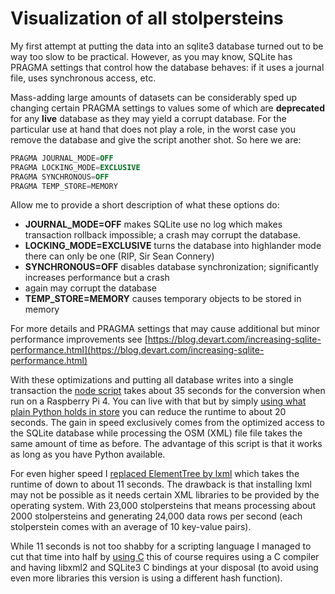 # Visualization of all stolpersteins

My first attempt at putting the data into an sqlite3 database turned out to be way too slow to be
practical. However, as you may know, SQLite has PRAGMA settings that control how the database behaves: if
it uses a journal file, uses synchronous access, etc.

Mass-adding large amounts of datasets can be considerably sped up changing certain PRAGMA settings to
values some of which are **deprecated** for any **live** database as they may yield a corrupt database. For
the particular use at hand that does not play a role, in the worst case you remove the database and give
the script another shot. So here we are:

```SQL
PRAGMA JOURNAL_MODE=OFF
PRAGMA LOCKING_MODE=EXCLUSIVE
PRAGMA SYNCHRONOUS=OFF
PRAGMA TEMP_STORE=MEMORY
```

Allow me to provide a short description of what these options do:

* **JOURNAL_MODE=OFF** makes SQLite use no log which makes transaction rollback impossible; a crash may
  corrupt the database.
* **LOCKING_MODE=EXCLUSIVE** turns the database into highlander mode there can only be one (RIP, Sir Sean
  Connery)
* **SYNCHRONOUS=OFF** disables database synchronization; significantly increases performance but a crash
* again may corrupt the database
* **TEMP_STORE=MEMORY** causes temporary objects to be stored in memory

For more details and PRAGMA settings that may cause additional but minor performance improvements see
[https://blog.devart.com/increasing-sqlite-performance.html](https://blog.devart.com/increasing-sqlite-performance.html)

With these optimizations and putting all database writes into a single transaction the
[node script](stolpersteine/tools/buildDb.js) takes about 35 seconds for the conversion when run on a
Raspberry Pi 4. You can live with that but by simply
[using what plain Python holds in store](stolpersteine/tools/buildDb.py) you can reduce the runtime to
about 20 seconds. The gain in speed exclusively comes from the optimized access to the SQLite database
while processing the OSM (XML) file file takes the same amount of time as before. The advantage of this
script is that it works as long as you have Python available.

For even higher speed I [replaced ElementTree by lxml](stolpersteine/tools/buildDb-lxml.py) which takes the
runtime of down to about 11 seconds. The drawback is that installing lxml may not be possible as it needs
certain XML libraries to be provided by the operating system. With 23,000 stolpersteins that means
processing about 2000 stolpersteins and generating 24,000 data rows per second (each stolperstein comes
with an average of 10 key-value pairs).

While 11 seconds is not too shabby for a scripting language I managed to cut that time into half by
[using C](stolpersteine/tools/buildDb.c) this of course requires using a C compiler and having libxml2 and
SQLite3 C bindings at your disposal (to avoid using even more libraries this version is using a different
hash function).
